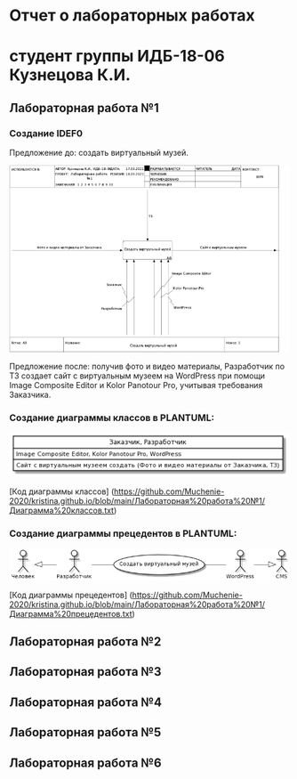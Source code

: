 # Отчет о лабораторных работах
# студент группы ИДБ-18-06 Кузнецова К.И.

## Лабораторная работа №1

### Создание IDEF0
Предложение до: создать виртуальный музей.

<img src=https://github.com/Muchenie-2020/kristina.github.io/blob/5132d0a1b940f676a6702df57d7c7eb4351890fa/Лабораторная%20работа%20№1/IDEF0.png>

Предложение после: получив фото и видео материалы, Разработчик по ТЗ создает сайт с виртуальным музеем на WordPress при помощи Image Composite Editor и Kolor Panotour Pro, учитывая требования Заказчика.

### Создание диаграммы классов в PLANTUML:

<img src=https://github.com/Muchenie-2020/kristina.github.io/blob/5132d0a1b940f676a6702df57d7c7eb4351890fa/Лабораторная%20работа%20№1/Диаграмма%20классов.png>

[Код диаграммы классов] (https://github.com/Muchenie-2020/kristina.github.io/blob/main/Лабораторная%20работа%20№1/Диаграмма%20классов.txt)

### Создание диаграммы прецедентов в PLANTUML:

<img src=https://github.com/Muchenie-2020/kristina.github.io/blob/5132d0a1b940f676a6702df57d7c7eb4351890fa/Лабораторная%20работа%20№1/Диаграмма%20прецедентов.png>

[Код диаграммы прецедентов] (https://github.com/Muchenie-2020/kristina.github.io/blob/main/Лабораторная%20работа%20№1/Диаграмма%20прецедентов.txt)

## Лабораторная работа №2

## Лабораторная работа №3

## Лабораторная работа №4

## Лабораторная работа №5

## Лабораторная работа №6
